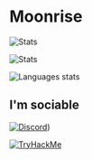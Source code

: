# Moonrise
![Stats](https://github-readme-stats.vercel.app/api?username=PetitPotiron&show_icons=true&theme=midnight-purple)

![Stats](https://github-readme-streak-stats.herokuapp.com/?user=petitpotiron&theme=dark)

![Languages stats](https://github-readme-stats.vercel.app/api/top-langs/?username=PetitPotiron&theme=midnight-purple)

## I'm sociable
[![Discord](https://discord.com/assets/ff41b628a47ef3141164bfedb04fb220.png)](https://discord.com/users/715826047949471785))

[![TryHackMe](https://tryhackme-badges.s3.amazonaws.com/PetitPotiron.png)](https://tryhackme.com/p/PetitPotiron)
